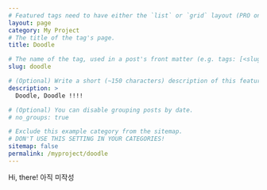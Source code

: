```yaml
---
# Featured tags need to have either the `list` or `grid` layout (PRO only).
layout: page
category: My Project
# The title of the tag's page.
title: Doodle

# The name of the tag, used in a post's front matter (e.g. tags: [<slug>]).
slug: doodle

# (Optional) Write a short (~150 characters) description of this featured tag.
description: >
  Doodle, Doodle !!!!

# (Optional) You can disable grouping posts by date.
# no_groups: true

# Exclude this example category from the sitemap.
# DON'T USE THIS SETTING IN YOUR CATEGORIES!
sitemap: false
permalink: /myproject/doodle
---
```


Hi, there! 
아직 미작성